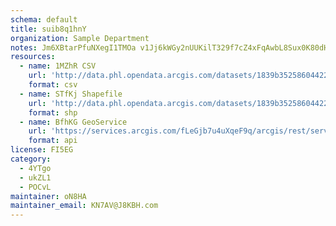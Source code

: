 ```yaml
---
schema: default
title: suib8q1hnY 
organization: Sample Department 
notes: Jm6XBtarPfuNXegI1TMOa v1Jj6kWGy2nUUKilT329f7cZ4xFqAwbL8Sux0K80dHVdzrWsQQeEDRgHp5qhY4lNmoZP9k YS7ycEG 
resources:
  - name: 1MZhR CSV
    url: 'http://data.phl.opendata.arcgis.com/datasets/1839b35258604422b0b520cbb668df0d_0.csv'
    format: csv
  - name: STfKj Shapefile
    url: 'http://data.phl.opendata.arcgis.com/datasets/1839b35258604422b0b520cbb668df0d_0.zip'
    format: shp
  - name: BfhKG GeoService
    url: 'https://services.arcgis.com/fLeGjb7u4uXqeF9q/arcgis/rest/services/Air_Monitoring_Stations/FeatureServer/0/query'
    format: api
license: FI5EG 
category:
  - 4YTgo 
  - ukZL1 
  - POCvL 
maintainer: oN8HA  
maintainer_email: KN7AV@J8KBH.com
---
```


